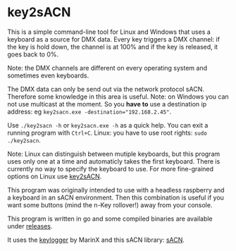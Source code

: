 # key2sACN
This is a simple command-line tool for Linux and Windows that uses a keyboard as a source for DMX data.
Every key triggers a DMX channel: if the key is hold down, the channel is at 100% and if the key is released, it goes back to 0%.

Note: the DMX channels are different on every operating system and sometimes even keyboards.

The DMX data can only be send out via the network protocol sACN. Therefore some knowledge in this area is useful. Note: on Windows you can not use multicast at the moment. So you **have to** use a destination ip address: eg `key2sacn.exe -destination="192.168.2.45"`.

Use `./key2sacn -h` or `key2sacn.exe -h` as a quick help. You can exit a running program with `Ctrl+C`.
Linux: you have to use root rights: `sudo ./key2sacn`.

Note: Linux can distinguish between mutiple keyboards, but this program uses only one at a time and 
automaticly takes the first keyboard. There is currently no way to specify the keyboard to use.
For more fine-grained options on Linux use [key2sACN](https://github.com/Hundemeier/key2sACN).


This program was originally intended to use with a headless raspberry and a keyboard in an sACN environment. 
Then this combination is useful if you want some buttons (mind the n-Key rollover!) away from your console.

This program is written in go and some compiled binaries are available under [releases](https://github.com/Hundemeier/key2sACN-simple/releases).

It uses the [keylogger](https://github.com/MarinX/keylogger) by MarinX and this sACN library: [sACN](https://github.com/Hundemeier/go-sacn).
